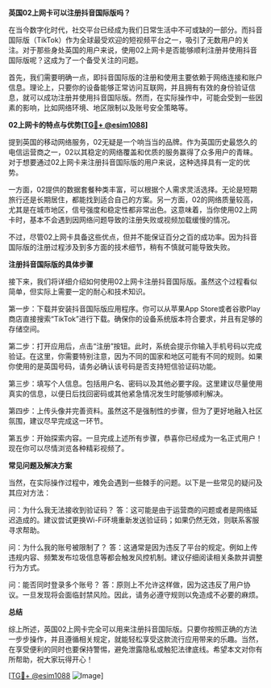 **英国02上网卡可以注册抖音国际版吗？**

在当今数字化时代，社交平台已经成为我们日常生活中不可或缺的一部分。而抖音国际版（TikTok）作为全球最受欢迎的短视频平台之一，吸引了无数用户的关注。对于那些身处英国的用户来说，使用02上网卡是否能够顺利注册并使用抖音国际版呢？这成为了一个备受关注的问题。

首先，我们需要明确一点，即抖音国际版的注册和使用主要依赖于网络连接和账户信息。理论上，只要你的设备能够正常访问互联网，并且拥有有效的身份验证信息，就可以成功注册并使用抖音国际版。然而，在实际操作中，可能会受到一些因素的影响，比如网络环境、地区限制以及账号安全策略等。

**02上网卡的特点与优势[[TG💪+ @esim1088](https://t.me/s/esim1088)]**

提到英国的移动网络服务，02无疑是一个响当当的品牌。作为英国历史最悠久的电信运营商之一，02以其稳定的网络覆盖和优质的服务赢得了众多用户的青睐。对于想要通过02上网卡来注册抖音国际版的用户来说，这种选择具有一定的优势。

一方面，02提供的数据套餐种类丰富，可以根据个人需求灵活选择。无论是短期旅行还是长期居住，都能找到适合自己的方案。另一方面，02的网络质量较高，尤其是在城市地区，信号强度和稳定性都非常出色。这意味着，当你使用02上网卡时，基本不会遇到因网络问题导致的注册失败或视频加载缓慢的情况。

不过，尽管02上网卡具备这些优点，但并不能保证百分之百的成功率。因为抖音国际版的注册过程涉及到多方面的技术细节，稍有不慎就可能导致失败。

**注册抖音国际版的具体步骤**

接下来，我们将详细介绍如何使用02上网卡注册抖音国际版。虽然这个过程看似简单，但实际上需要一定的耐心和技术知识。

第一步：下载并安装抖音国际版应用程序。你可以从苹果App Store或者谷歌Play商店直接搜索“TikTok”进行下载。确保你的设备系统版本符合要求，并且有足够的存储空间。

第二步：打开应用后，点击“注册”按钮。此时，系统会提示你输入手机号码以完成验证。在这里，你需要特别注意，因为不同的国家和地区可能有不同的规则。如果你使用的是英国号码，请务必确认该号码是否支持短信验证码功能。

第三步：填写个人信息。包括用户名、密码以及其他必要字段。这里建议尽量使用真实的信息，以便日后找回密码或其他紧急情况发生时能够顺利解决。

第四步：上传头像并完善资料。虽然这不是强制性的步骤，但为了更好地融入社区氛围，建议尽早完成这一环节。

第五步：开始探索内容。一旦完成上述所有步骤，恭喜你已经成为一名正式用户！现在你可以尽情浏览各种精彩视频了。

**常见问题及解决方案**

当然，在实际操作过程中，难免会遇到一些棘手的问题。以下是一些常见的疑问及其应对方法：

问：为什么我无法接收到验证码？
答：这可能是由于运营商的问题或者是网络延迟造成的。建议尝试更换Wi-Fi环境重新发送验证码；如果仍然无效，则联系客服寻求帮助。

问：为什么我的账号被限制了？
答：这通常是因为违反了平台的规定。例如上传违规内容、频繁发布垃圾信息等都会触发风控机制。建议仔细阅读相关条款并调整行为方式。

问：能否同时登录多个账号？
答：原则上不允许这样做，因为这违反了用户协议。一旦发现将会面临封禁风险。因此，请务必遵守规则以免造成不必要的麻烦。

**总结**

综上所述，英国02上网卡完全可以用来注册抖音国际版。只要你按照正确的方法一步步操作，并且遵循相关规定，就能轻松享受这款流行应用带来的乐趣。当然，在享受便利的同时也要保持警惕，避免泄露隐私或触犯法律底线。希望本文对你有所帮助，祝大家玩得开心！

[[TG💪+ @esim1088](https://t.me/s/esim1088) ![Image](https://i.postimg.cc/4NQfJmqS/Snipaste-2025-05-13-00-14-12.png)]